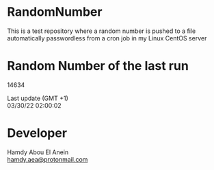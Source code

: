 # RandomNumber    
This is a test repository where a random number is pushed to a file automatically passwordless from a cron job in my Linux CentOS server    
# Random Number of the last run   
14634
      
Last update (GMT +1)    
03/30/22 02:00:02
# Developer    
Hamdy Abou El Anein   
hamdy.aea@protonmail.com
